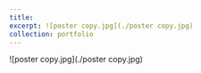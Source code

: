```yaml
---
title: 
excerpt: ![poster copy.jpg](./poster copy.jpg)
collection: portfolio
---
```

![poster copy.jpg](./poster copy.jpg)